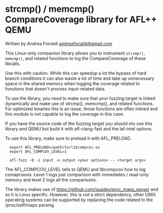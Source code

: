 # strcmp() / memcmp() CompareCoverage library for AFL++ QEMU

Written by Andrea Fioraldi <andreafioraldi@gmail.com>

This Linux-only companion library allows you to instrument `strcmp()`, `memcmp()`,
and related functions to log the CompareCoverage of these libcalls.

Use this with caution. While this can speedup a lot the bypass of hard
branch conditions it can also waste a lot of time and take up unnecessary space
in the shared memory when logging the coverage related to functions that
doesn't process input-related data.

To use the library, you *need* to make sure that your fuzzing target is linked
dynamically and make use of strcmp(), memcmp(), and related functions.
For optimized binaries this is an issue, those functions are often inlined
and this module is not capable to log the coverage in this case.

If you have the source code of the fuzzing target you should nto use this
library and QEMU but build it with afl-clang-fast and the laf-intel options.

To use this library, make sure to preload it with AFL_PRELOAD.

```
  export AFL_PRELOAD=/path/to/libcompcov.so
  export AFL_COMPCOV_LEVEL=1

  afl-fuzz -Q -i input -o output <your options> -- <target args>
```

The AFL_COMPCOV_LEVEL tells to QEMU and libcompcov how to log comaprisons.
Level 1 logs just comparison with immediates / read-only memory and level 2
logs all the comparisons.

The library makes use of https://github.com/ouadev/proc_maps_parser and so it is
Linux specific. However, this is not a strict dependency, other UNIX operating
systems can be supported by replacing the code related to the /proc/self/maps
parsing.